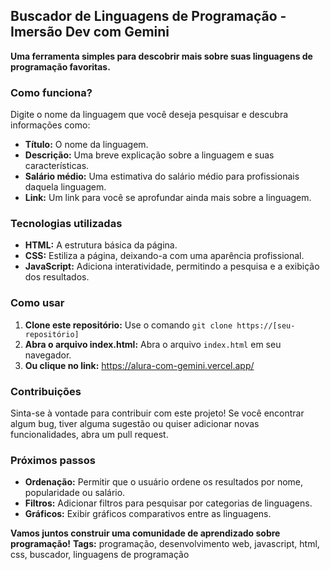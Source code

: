 ## Buscador de Linguagens de Programação - Imersão Dev com Gemini

**Uma ferramenta simples para descobrir mais sobre suas linguagens de programação favoritas.**

### Como funciona?
Digite o nome da linguagem que você deseja pesquisar e descubra informações como:

* **Título:** O nome da linguagem.
* **Descrição:** Uma breve explicação sobre a linguagem e suas características.
* **Salário médio:** Uma estimativa do salário médio para profissionais daquela linguagem.
* **Link:** Um link para você se aprofundar ainda mais sobre a linguagem.

### Tecnologias utilizadas
* **HTML:** A estrutura básica da página.
* **CSS:** Estiliza a página, deixando-a com uma aparência profissional.
* **JavaScript:** Adiciona interatividade, permitindo a pesquisa e a exibição dos resultados.

### Como usar
1. **Clone este repositório:** Use o comando `git clone https://[seu-repositório]`
2. **Abra o arquivo index.html:** Abra o arquivo `index.html` em seu navegador.
3. **Ou clique no link:** https://alura-com-gemini.vercel.app/

### Contribuições
Sinta-se à vontade para contribuir com este projeto! Se você encontrar algum bug, tiver alguma sugestão ou quiser adicionar novas funcionalidades, abra um pull request.

### Próximos passos
* **Ordenação:** Permitir que o usuário ordene os resultados por nome, popularidade ou salário.
* **Filtros:** Adicionar filtros para pesquisar por categorias de linguagens.
* **Gráficos:** Exibir gráficos comparativos entre as linguagens.

**Vamos juntos construir uma comunidade de aprendizado sobre programação!**
**Tags:** programação, desenvolvimento web, javascript, html, css, buscador, linguagens de programação
